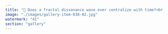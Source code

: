 ```yaml
---
title: "🌊 Does a fractal dissonance wave ever centralize with time?<br /><br />In living systems, dissonance rarely resolves into perfect symmetry. Instead, it spirals, splits, and echoes across scales. While many hope chaotic patterns will 'settle down' or converge into a central order, true fractal dissonance resists this: its very nature is to diffuse, never quite aligning, always introducing variation at every fold.<br /><br />Over time, any attempt to centralize a dissonant, fractal wave only intensifies its underlying tensions—forcing coherence often breeds brittleness, not harmony. Enduring systems learn to channel, not constrain, the morphing energy of divergence.<br /><br />Key Takeaway: <br />Centralization is not the fate of complexity—it is a mirage. Healthy systems attune to continuous, resonant adaptation.<br /><br /><br />#resonance <br />#complexity <br />#fractal <br />#systems <br />#leadership <br />#adaptation"
image: "./images/gallery-item-038-02.jpg"
watermark: "41"
section: "gallery"
---
```

